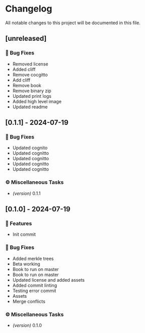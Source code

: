 # Changelog

All notable changes to this project will be documented in this file.

## [unreleased]

### 🐛 Bug Fixes

- Removed license
- Added cliff
- Remove cocgitto
- Add cliff
- Remove book
- Remove binary zip
- Updated print logs
- Added high level image
- Updated readme

## [0.1.1] - 2024-07-19

### 🐛 Bug Fixes

- Updated cognito
- Updated cognitto
- Updated cognitto
- Updated cognitto
- Updated cognitto

### ⚙️ Miscellaneous Tasks

- *(version)* 0.1.1

## [0.1.0] - 2024-07-19

### 🚀 Features

- Init commit

### 🐛 Bug Fixes

- Added merkle trees
- Beta working
- Book to run on master
- Book to run on master
- Updated license and added assets
- Added commit linting
- Testing error commit
- Assets
- Merge conflicts

### ⚙️ Miscellaneous Tasks

- *(version)* 0.1.0

<!-- generated by git-cliff -->
